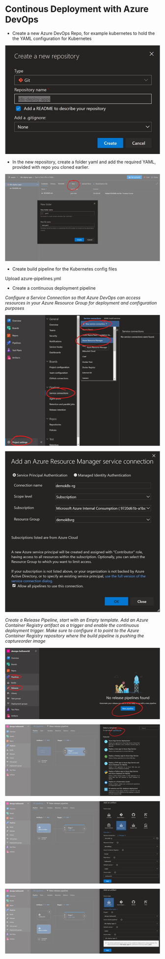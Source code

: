 # Continous Deployment with Azure DevOps

- Create a new Azure DevOps Repo, for example kubernetes to hold the the YAML configuration for Kubernetes

![](images/11-newrepo.jpg)

- In the new repository, create a folder yaml and add the required YAML, provided with repo you cloned earlier.

![](images/12-newfolder.jpg)

- Create build pipeline for the Kubernetes config files

Upload azure-pipelines.yml

- Create a continuous deployment pipeline

*Configure a Service Connection so that Azure DevOps can access resources in your Azure Resource Group for deployment and configuration purposes*

![](images/13-armconnection.jpg)

![](images/14-armconnection2.jpg)

*Create a Release Pipeline, start with an Empty template. Add an Azure Container Registry artifact as a trigger and enable the continuous deployment trigger. Make sure to configure it to point to the Azure Container Registry repository where the build pipeline is pushing the captureorder image*

![](images/15-releasepipeline.jpg)

![](images/16-releasepipeline2.jpg)

![](images/17-artifacts.jpg)

![](images/17-artifacts2.jpg)